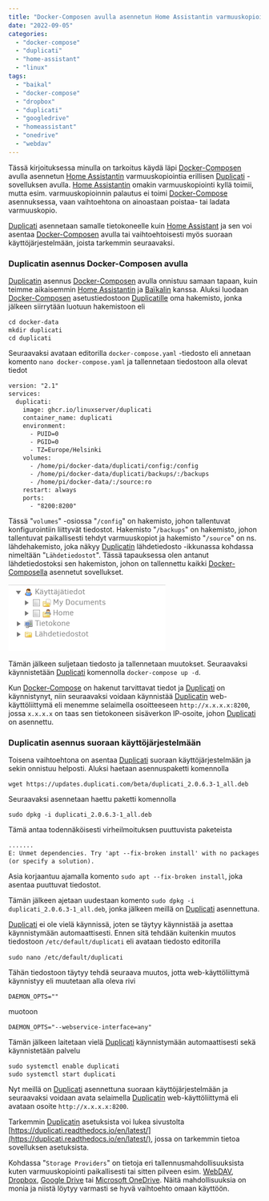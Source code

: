 ```yaml
---
title: "Docker-Composen avulla asennetun Home Assistantin varmuuskopiointi Duplicatin avulla"
date: "2022-09-05"
categories: 
  - "docker-compose"
  - "duplicati"
  - "home-assistant"
  - "linux"
tags: 
  - "baikal"
  - "docker-compose"
  - "dropbox"
  - "duplicati"
  - "googledrive"
  - "homeassistant"
  - "onedrive"
  - "webdav"
---
```


Tässä kirjoituksessa minulla on tarkoitus käydä läpi [Docker-Composen](https://docs.docker.com/compose/) avulla asennetun [Home Assistantin](https://www.home-assistant.io/) varmuuskopiointia erillisen [Duplicati](https://www.duplicati.com/) -sovelluksen avulla. [Home Assistantin](https://www.home-assistant.io/) omakin varmuuskopiointi kyllä toimii, mutta esim. varmuuskopioinnin palautus ei toimi [Docker-Compose](https://docs.docker.com/compose/) asennuksessa, vaan vaihtoehtona on ainoastaan poistaa- tai ladata varmuuskopio.

[Duplicati](https://www.duplicati.com/) asennetaan samalle tietokoneelle kuin [Home Assistant](https://www.home-assistant.io/) ja sen voi asentaa [Docker-Composen](https://docs.docker.com/compose/) avulla tai vaihtoehtoisesti myös suoraan käyttöjärjestelmään, joista tarkemmin seuraavaksi.

### Duplicatin asennus Docker-Composen avulla

[Duplicatin](https://www.duplicati.com/) asennus [Docker-Composen](https://docs.docker.com/compose/) avulla onnistuu samaan tapaan, kuin teimme aikaisemmin [Home Assistantin](https://fasted.dy.fi/index.php/2022/08/home-assistantin-asennus-docker-composen-avulla/) ja [Baïkalin](https://fasted.dy.fi/index.php/2022/09/baikal-kalenteripalvelimen-asennus-docker-composen-avulla-ja-suojatun-yhteyden-muodostus-caddyn-reverse-proxy-asetuksilla/) kanssa. Aluksi luodaan [Docker-Composen](https://docs.docker.com/compose/) asetustiedostoon [Duplicatille](https://www.duplicati.com/) oma hakemisto, jonka jälkeen siirrytään luotuun hakemistoon eli

```
cd docker-data
mkdir duplicati
cd duplicati
```

Seuraavaksi avataan editorilla `docker-compose.yaml` -tiedosto eli annetaan komento `nano docker-compose.yaml` ja tallennetaan tiedostoon alla olevat tiedot

```
version: "2.1"
services:
  duplicati:
    image: ghcr.io/linuxserver/duplicati
    container_name: duplicati
    environment:
      - PUID=0
      - PGID=0
      - TZ=Europe/Helsinki
    volumes:
      - /home/pi/docker-data/duplicati/config:/config
      - /home/pi/docker-data/duplicati/backups/:/backups
      - /home/pi/docker-data/:/source:ro
    restart: always
    ports:
      - "8200:8200"
```

Tässä "`volumes`" -osiossa "`/config`" on hakemisto, johon tallentuvat konfigurointiin liittyvät tiedostot. Hakemisto "`/backups`" on hakemisto, johon tallentuvat paikallisesti tehdyt varmuuskopiot ja hakemisto "`/source`" on ns. lähdehakemisto, joka näkyy [Duplicatin](https://www.duplicati.com/) lähdetiedosto -ikkunassa kohdassa nimeltään "`Lähdetiedostot`". Tässä tapauksessa olen antanut lähdetiedostoksi sen hakemiston, johon on tallennettu kaikki [Docker-Composella](https://docs.docker.com/compose/) asennetut sovellukset.

![](/images/docker-composen-avulla-asennetun-home-assistantin-varmuuskopiointi-duplicatin-avulla/kuva1.png)

Tämän jälkeen suljetaan tiedosto ja tallennetaan muutokset. Seuraavaksi käynnistetään [Duplicati](https://www.duplicati.com/) komennolla `docker-compose up -d`.

Kun [Docker-Compose](https://docs.docker.com/compose/) on hakenut tarvittavat tiedot ja [Duplicati](https://www.duplicati.com/) on käynnistynyt, niin seuraavaksi voidaan käynnistää [Duplicatin](https://www.duplicati.com/) web-käyttöliittymä eli menemme selaimella osoitteeseen `http://x.x.x.x:8200`, jossa `x.x.x.x` on taas sen tietokoneen sisäverkon IP-osoite, johon [Duplicati](https://www.duplicati.com/) on asennettu.

### Duplicatin asennus suoraan käyttöjärjestelmään

Toisena vaihtoehtona on asentaa [Duplicati](https://www.duplicati.com/) suoraan käyttöjärjestelmään ja sekin onnistuu helposti. Aluksi haetaan asennuspaketti komennolla

```
wget https://updates.duplicati.com/beta/duplicati_2.0.6.3-1_all.deb
```

Seuraavaksi asennetaan haettu paketti komennolla

```
sudo dpkg -i duplicati_2.0.6.3-1_all.deb
```

Tämä antaa todennäköisesti virheilmoituksen puuttuvista paketeista

```
.......
E: Unmet dependencies. Try 'apt --fix-broken install' with no packages (or specify a solution).
```

Asia korjaantuu ajamalla komento `sudo apt --fix-broken install`, joka asentaa puuttuvat tiedostot.

Tämän jälkeen ajetaan uudestaan komento `sudo dpkg -i duplicati_2.0.6.3-1_all.deb`, jonka jälkeen meillä on [Duplicati](https://www.duplicati.com/) asennettuna.

[Duplicati](https://www.duplicati.com/) ei ole vielä käynnissä, joten se täytyy käynnistää ja asettaa käynnistymään automaattisesti. Ennen sitä tehdään kuitenkin muutos tiedostoon `/etc/default/duplicati` eli avataan tiedosto editorilla

`sudo nano /etc/default/duplicati`

Tähän tiedostoon täytyy tehdä seuraava muutos, jotta web-käyttöliittymä käynnistyy eli muutetaan alla oleva rivi

```
DAEMON_OPTS=""
```

muotoon

```
DAEMON_OPTS="--webservice-interface=any"
```

Tämän jälkeen laitetaan vielä [Duplicati](https://www.duplicati.com/) käynnistymään automaattisesti sekä käynnistetään palvelu

```
sudo systemctl enable duplicati
sudo systemctl start duplicati
```

Nyt meillä on [Duplicati](https://www.duplicati.com/) asennettuna suoraan käyttöjärjestelmään ja seuraavaksi voidaan avata selaimella [Duplicatin](https://www.duplicati.com/) web-käyttöliittymä eli avataan osoite `http://x.x.x.x:8200`.

Tarkemmin [Duplicatin](https://www.duplicati.com/) asetuksista voi lukea sivustolta [https://duplicati.readthedocs.io/en/latest/](https://duplicati.readthedocs.io/en/latest/), jossa on tarkemmin tietoa sovelluksen asetuksista.

Kohdassa "`Storage Providers`" on tietoja eri tallennusmahdollisuuksista kuten varmuuskopiointi paikallisesti tai sitten pilveen esim. [WebDAV](https://duplicati.readthedocs.io/en/latest/05-storage-providers/#webdav), [Dropbox](https://duplicati.readthedocs.io/en/latest/05-storage-providers/#dropbox), [Google Drive](https://duplicati.readthedocs.io/en/latest/05-storage-providers/#google-drive) tai [Microsoft OneDrive](https://duplicati.readthedocs.io/en/latest/05-storage-providers/#microsoft-onedrive-v2-microsoft-graph-api). Näitä mahdollisuuksia on monia ja niistä löytyy varmasti se hyvä vaihtoehto omaan käyttöön.

